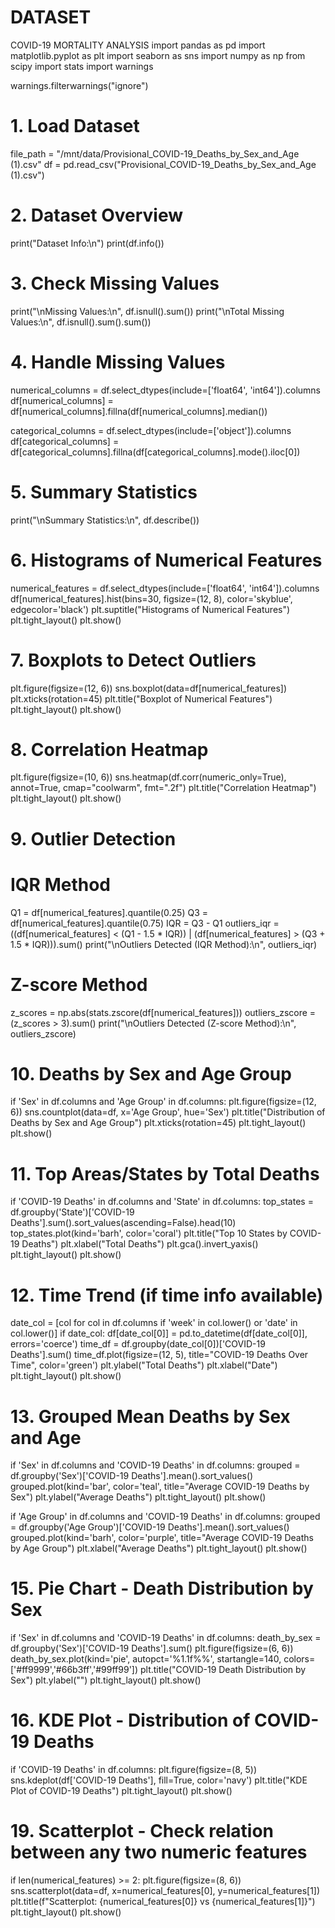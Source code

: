 # DATASET
COVID-19 MORTALITY ANALYSIS
import pandas as pd
import matplotlib.pyplot as plt
import seaborn as sns
import numpy as np
from scipy import stats
import warnings

warnings.filterwarnings("ignore")

# 1. Load Dataset
file_path = "/mnt/data/Provisional_COVID-19_Deaths_by_Sex_and_Age (1).csv"
df = pd.read_csv("Provisional_COVID-19_Deaths_by_Sex_and_Age (1).csv")

# 2. Dataset Overview
print("Dataset Info:\n")
print(df.info())

# 3. Check Missing Values
print("\nMissing Values:\n", df.isnull().sum())
print("\nTotal Missing Values:\n", df.isnull().sum().sum())

# 4. Handle Missing Values
numerical_columns = df.select_dtypes(include=['float64', 'int64']).columns
df[numerical_columns] = df[numerical_columns].fillna(df[numerical_columns].median())

categorical_columns = df.select_dtypes(include=['object']).columns
df[categorical_columns] = df[categorical_columns].fillna(df[categorical_columns].mode().iloc[0])

# 5. Summary Statistics
print("\nSummary Statistics:\n", df.describe())

# 6. Histograms of Numerical Features
numerical_features = df.select_dtypes(include=['float64', 'int64']).columns
df[numerical_features].hist(bins=30, figsize=(12, 8), color='skyblue', edgecolor='black')
plt.suptitle("Histograms of Numerical Features")
plt.tight_layout()
plt.show()

# 7. Boxplots to Detect Outliers
plt.figure(figsize=(12, 6))
sns.boxplot(data=df[numerical_features])
plt.xticks(rotation=45)
plt.title("Boxplot of Numerical Features")
plt.tight_layout()
plt.show()

# 8. Correlation Heatmap
plt.figure(figsize=(10, 6))
sns.heatmap(df.corr(numeric_only=True), annot=True, cmap="coolwarm", fmt=".2f")
plt.title("Correlation Heatmap")
plt.tight_layout()
plt.show()

# 9. Outlier Detection
# IQR Method
Q1 = df[numerical_features].quantile(0.25)
Q3 = df[numerical_features].quantile(0.75)
IQR = Q3 - Q1
outliers_iqr = ((df[numerical_features] < (Q1 - 1.5 * IQR)) | (df[numerical_features] > (Q3 + 1.5 * IQR))).sum()
print("\nOutliers Detected (IQR Method):\n", outliers_iqr)

# Z-score Method
z_scores = np.abs(stats.zscore(df[numerical_features]))
outliers_zscore = (z_scores > 3).sum()
print("\nOutliers Detected (Z-score Method):\n", outliers_zscore)

# 10. Deaths by Sex and Age Group
if 'Sex' in df.columns and 'Age Group' in df.columns:
    plt.figure(figsize=(12, 6))
    sns.countplot(data=df, x='Age Group', hue='Sex')
    plt.title("Distribution of Deaths by Sex and Age Group")
    plt.xticks(rotation=45)
    plt.tight_layout()
    plt.show()

# 11. Top Areas/States by Total Deaths
if 'COVID-19 Deaths' in df.columns and 'State' in df.columns:
    top_states = df.groupby('State')['COVID-19 Deaths'].sum().sort_values(ascending=False).head(10)
    top_states.plot(kind='barh', color='coral')
    plt.title("Top 10 States by COVID-19 Deaths")
    plt.xlabel("Total Deaths")
    plt.gca().invert_yaxis()
    plt.tight_layout()
    plt.show()

# 12. Time Trend (if time info available)
date_col = [col for col in df.columns if 'week' in col.lower() or 'date' in col.lower()]
if date_col:
    df[date_col[0]] = pd.to_datetime(df[date_col[0]], errors='coerce')
    time_df = df.groupby(date_col[0])['COVID-19 Deaths'].sum()
    time_df.plot(figsize=(12, 5), title="COVID-19 Deaths Over Time", color='green')
    plt.ylabel("Total Deaths")
    plt.xlabel("Date")
    plt.tight_layout()
    plt.show()

# 13. Grouped Mean Deaths by Sex and Age
if 'Sex' in df.columns and 'COVID-19 Deaths' in df.columns:
    grouped = df.groupby('Sex')['COVID-19 Deaths'].mean().sort_values()
    grouped.plot(kind='bar', color='teal', title="Average COVID-19 Deaths by Sex")
    plt.ylabel("Average Deaths")
    plt.tight_layout()
    plt.show()

if 'Age Group' in df.columns and 'COVID-19 Deaths' in df.columns:
    grouped = df.groupby('Age Group')['COVID-19 Deaths'].mean().sort_values()
    grouped.plot(kind='barh', color='purple', title="Average COVID-19 Deaths by Age Group")
    plt.xlabel("Average Deaths")
    plt.tight_layout()
    plt.show()





# 15. Pie Chart - Death Distribution by Sex
if 'Sex' in df.columns and 'COVID-19 Deaths' in df.columns:
    death_by_sex = df.groupby('Sex')['COVID-19 Deaths'].sum()
    plt.figure(figsize=(6, 6))
    death_by_sex.plot(kind='pie', autopct='%1.1f%%', startangle=140, colors=['#ff9999','#66b3ff','#99ff99'])
    plt.title("COVID-19 Death Distribution by Sex")
    plt.ylabel("")
    plt.tight_layout()
    plt.show()

# 16. KDE Plot - Distribution of COVID-19 Deaths
if 'COVID-19 Deaths' in df.columns:
    plt.figure(figsize=(8, 5))
    sns.kdeplot(df['COVID-19 Deaths'], fill=True, color='navy')
    plt.title("KDE Plot of COVID-19 Deaths")
    plt.tight_layout()
    plt.show()


# 19. Scatterplot - Check relation between any two numeric features
if len(numerical_features) >= 2:
    plt.figure(figsize=(8, 6))
    sns.scatterplot(data=df, x=numerical_features[0], y=numerical_features[1])
    plt.title(f"Scatterplot: {numerical_features[0]} vs {numerical_features[1]}")
    plt.tight_layout()
    plt.show()



